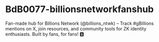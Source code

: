 # BdB0077-billionsnetworkfanshub
Fan-made hub for Billions Network (@billions_ntwk) – Track #gBillions mentions on X, join resources, and community tools for ZK identity enthusiasts. Built by fans, for fans! 🅱️

